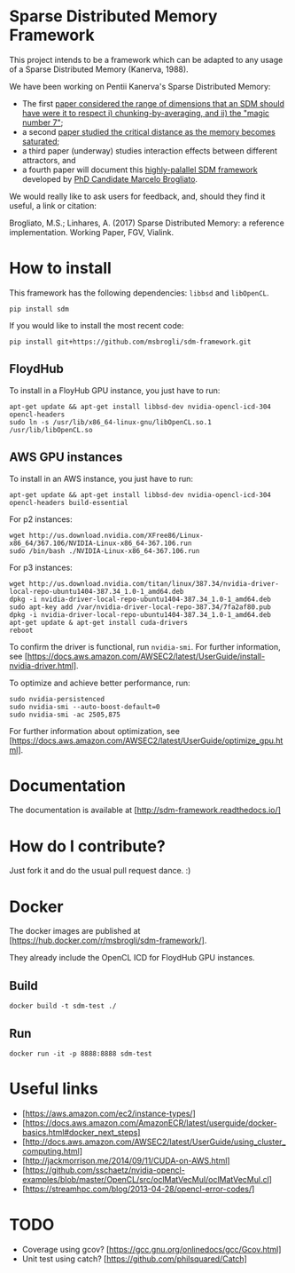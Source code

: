 Sparse Distributed Memory Framework
===================================
This project intends to be a framework which can be adapted to any usage of a Sparse Distributed Memory (Kanerva, 1988).  

 We have been working on Pentii Kanerva's Sparse Distributed Memory:
   - The first [paper considered the range of dimensions that an SDM should have were it to respect i) chunking-by-averaging, and ii) the "magic number 7"](http://journals.plos.org/plosone/article?id=10.1371/journal.pone.0015592);
   - a second [paper studied the critical distance as the memory becomes saturated](http://journal.frontiersin.org/article/10.3389/fnhum.2014.00222/full);
   - a third paper (underway) studies interaction effects between different attractors, and
   - a fourth paper will document this [highly-palallel SDM framework](https://github.com/msbrogli/sdm-framework) developed by [PhD Candidate Marcelo Brogliato](https://github.com/msbrogli).  

We would really like to ask users for feedback, and, should they find it useful, a link or citation:

Brogliato, M.S.; Linhares, A. (2017) Sparse Distributed Memory: a reference implementation.  Working Paper, FGV, Vialink.


How to install
==============
This framework has the following dependencies: `libbsd` and `libOpenCL`.

    pip install sdm

If you would like to install the most recent code:

    pip install git+https://github.com/msbrogli/sdm-framework.git

FloydHub
--------
To install in a FloyHub GPU instance, you just have to run:

    apt-get update && apt-get install libbsd-dev nvidia-opencl-icd-304 opencl-headers
    sudo ln -s /usr/lib/x86_64-linux-gnu/libOpenCL.so.1 /usr/lib/libOpenCL.so

AWS GPU instances
-----------------
To install in an AWS instance, you just have to run:

    apt-get update && apt-get install libbsd-dev nvidia-opencl-icd-304 opencl-headers build-essential

For p2 instances:

	wget http://us.download.nvidia.com/XFree86/Linux-x86_64/367.106/NVIDIA-Linux-x86_64-367.106.run
	sudo /bin/bash ./NVIDIA-Linux-x86_64-367.106.run

For p3 instances:

	wget http://us.download.nvidia.com/titan/linux/387.34/nvidia-driver-local-repo-ubuntu1404-387.34_1.0-1_amd64.deb
	dpkg -i nvidia-driver-local-repo-ubuntu1404-387.34_1.0-1_amd64.deb
	sudo apt-key add /var/nvidia-driver-local-repo-387.34/7fa2af80.pub
	dpkg -i nvidia-driver-local-repo-ubuntu1404-387.34_1.0-1_amd64.deb
	apt-get update & apt-get install cuda-drivers
	reboot

To confirm the driver is functional, run `nvidia-smi`.
For further information, see [https://docs.aws.amazon.com/AWSEC2/latest/UserGuide/install-nvidia-driver.html].

To optimize and achieve better performance, run:

	sudo nvidia-persistenced
	sudo nvidia-smi --auto-boost-default=0
	sudo nvidia-smi -ac 2505,875

For further information about optimization, see [https://docs.aws.amazon.com/AWSEC2/latest/UserGuide/optimize_gpu.html].


Documentation
=============
The documentation is available at [http://sdm-framework.readthedocs.io/]


How do I contribute?
====================
Just fork it and do the usual pull request dance. :)


Docker
======
The docker images are published at [https://hub.docker.com/r/msbrogli/sdm-framework/].

They already include the OpenCL ICD for FloydHub GPU instances.

Build
-----
    docker build -t sdm-test ./


Run
---
    docker run -it -p 8888:8888 sdm-test


Useful links
============
- [https://aws.amazon.com/ec2/instance-types/]
- [https://docs.aws.amazon.com/AmazonECR/latest/userguide/docker-basics.html#docker_next_steps]
- [http://docs.aws.amazon.com/AWSEC2/latest/UserGuide/using_cluster_computing.html]
- [http://jackmorrison.me/2014/09/11/CUDA-on-AWS.html]
- [https://github.com/sschaetz/nvidia-opencl-examples/blob/master/OpenCL/src/oclMatVecMul/oclMatVecMul.cl]
- [https://streamhpc.com/blog/2013-04-28/opencl-error-codes/]


TODO
====
- Coverage using gcov? [https://gcc.gnu.org/onlinedocs/gcc/Gcov.html]
- Unit test using catch? [https://github.com/philsquared/Catch]
